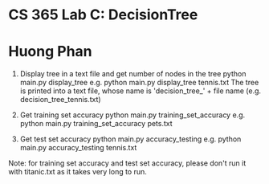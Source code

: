 # CS 365 Lab C: DecisionTree
# Huong Phan

1. Display tree in a text file and get number of nodes in the tree
python main.py display_tree <file name>
e.g. python main.py display_tree tennis.txt
The tree is printed into a text file, whose name is 'decision_tree_' + file name (e.g. decision_tree_tennis.txt)

2. Get training set accuracy
python main.py training_set_accuracy <file name>
e.g. python main.py training_set_accuracy pets.txt

3. Get test set accuracy
python main.py accuracy_testing <file name>
e.g. python main.py accuracy_testing tennis.txt

Note: for training set accuracy and test set accuracy, please don't run it with titanic.txt as it takes very long to run.